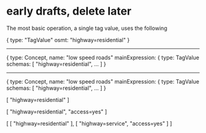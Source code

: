 # early drafts, delete later

The most basic operation, a single tag value, uses the following

{
  type: "TagValue"
  osmt: "highway=residential"
}


---
{
  type: Concept,
  name: "low speed roads"
  mainExpression: {
    type: TagValue
    schemas: [
      "highway=residential",
      ...
    ]
}

---

{
  type: Concept,
  name: "low speed roads"
  mainExpression: {
    type: TagValue
    schemas: [
      "highway=residential",
      ...
    ]
}


[
  "highway=residential"
]

[
  "highway=residential", "access=yes"
]

[
  [ "highway=residential" ],
  [ "highway=service", "access=yes" ]
]
